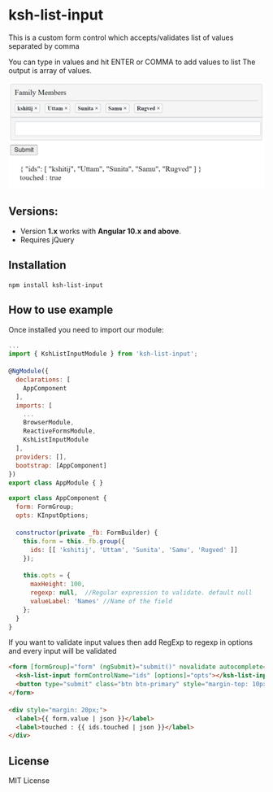 # ksh-list-input

This is a custom form control which accepts/validates list of values separated by comma

You can type in values and hit ENTER or COMMA to add values to list
The output is array of values.

![Image](./ksh-list-input.png)

## Versions:

-   Version **1.x** works with **Angular 10.x and above**.
-   Requires jQuery

## Installation

```shell
npm install ksh-list-input

```
## How to use example
Once installed you need to import our module:

```js
...
import { KshListInputModule } from 'ksh-list-input';

@NgModule({
  declarations: [
    AppComponent
  ],
  imports: [
    ...
    BrowserModule,
    ReactiveFormsModule,
    KshListInputModule
  ],
  providers: [],
  bootstrap: [AppComponent]
})
export class AppModule { }
```

```js
export class AppComponent {
  form: FormGroup;
  opts: KInputOptions;

  constructor(private _fb: FormBuilder) {
    this.form = this._fb.group({
      ids: [[ 'kshitij', 'Uttam', 'Sunita', 'Samu', 'Rugved' ]]
    });

    this.opts = {
      maxHeight: 100,
      regexp: null,  //Regular expression to validate. default null
      valueLabel: 'Names' //Name of the field
    };
  }
}
```

If you want to validate input values then add RegExp to regexp in options and every input will be validated

```html
<form [formGroup]="form" (ngSubmit)="submit()" novalidate autocomplete="off">
  <ksh-list-input formControlName="ids" [options]="opts"></ksh-list-input>
  <button type="submit" class="btn btn-primary" style="margin-top: 10px;">Submit</button>
</form>

<div style="margin: 20px;">
  <label>{{ form.value | json }}</label>
  <label>touched : {{ ids.touched | json }}</label>
</div>
```

## License
MIT License



